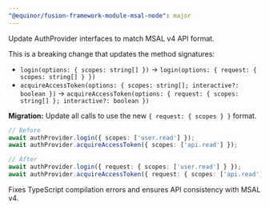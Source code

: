 ```yaml
---
"@equinor/fusion-framework-module-msal-node": major
---
```


Update AuthProvider interfaces to match MSAL v4 API format.

This is a breaking change that updates the method signatures:
- `login(options: { scopes: string[] })` → `login(options: { request: { scopes: string[] } })`
- `acquireAccessToken(options: { scopes: string[]; interactive?: boolean })` → `acquireAccessToken(options: { request: { scopes: string[] }; interactive?: boolean })`

**Migration:** Update all calls to use the new `{ request: { scopes } }` format.

```typescript
// Before
await authProvider.login({ scopes: ['user.read'] });
await authProvider.acquireAccessToken({ scopes: ['api.read'] });

// After  
await authProvider.login({ request: { scopes: ['user.read'] } });
await authProvider.acquireAccessToken({ request: { scopes: ['api.read'] } });
```

Fixes TypeScript compilation errors and ensures API consistency with MSAL v4.
